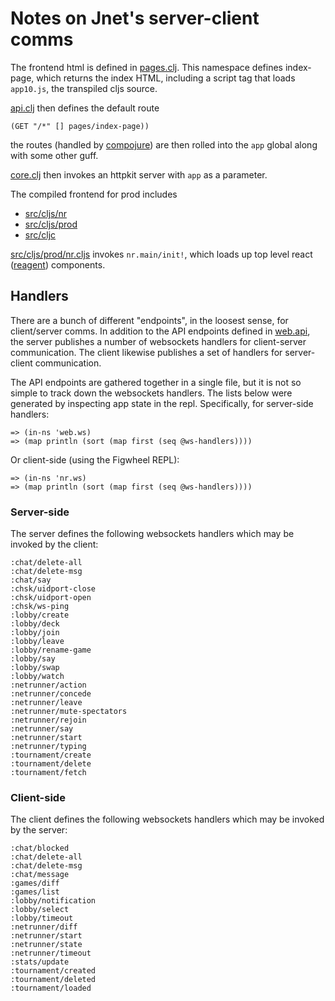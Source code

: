 # Notes on Jnet's server-client comms

The frontend html is defined in [pages.clj](src/clj/web/pages.clj). This
namespace defines index-page, which returns the index HTML, including a script
tag that loads `app10.js`, the transpiled cljs source.

[api.clj](src/clj/web/api.clj) then defines the default route

    (GET "/*" [] pages/index-page))

the routes (handled by [compojure](https://github.com/weavejester/compojure))
are then rolled into the `app` global along with some other guff.

[core.clj](src/clj/web/core.clj) then invokes an httpkit server with `app` as a
parameter.

The compiled frontend for prod includes

 - [src/cljs/nr](src/cljs/nr)
 - [src/cljs/prod](src/cljs/prod)
 - [src/cljc](src/cljc)


[src/cljs/prod/nr.cljs](src/cljs/prod/nr.cljs) invokes `nr.main/init!`, which
loads up top level react ([reagent](https://reagent-project.github.io/)) components.

## Handlers

There are a bunch of different "endpoints", in the loosest sense, for
client/server comms. In addition to the API endpoints defined in
[web.api](src/clj/web/api.clj), the server publishes a number of websockets
handlers for client-server communication. The client likewise publishes a set
of handlers for server-client communication.

The API endpoints are gathered together in a single file, but it is not so
simple to track down the websockets handlers. The lists below were generated by
inspecting app state in the repl. Specifically, for server-side handlers:

    => (in-ns 'web.ws)
    => (map println (sort (map first (seq @ws-handlers))))

Or client-side (using the Figwheel REPL):

    => (in-ns 'nr.ws)
    => (map println (sort (map first (seq @ws-handlers))))

### Server-side
The server defines the following websockets handlers which may be invoked by
the client:

    :chat/delete-all
    :chat/delete-msg
    :chat/say
    :chsk/uidport-close
    :chsk/uidport-open
    :chsk/ws-ping
    :lobby/create
    :lobby/deck
    :lobby/join
    :lobby/leave
    :lobby/rename-game
    :lobby/say
    :lobby/swap
    :lobby/watch
    :netrunner/action
    :netrunner/concede
    :netrunner/leave
    :netrunner/mute-spectators
    :netrunner/rejoin
    :netrunner/say
    :netrunner/start
    :netrunner/typing
    :tournament/create
    :tournament/delete
    :tournament/fetch

### Client-side
The client defines the following websockets handlers which may be invoked by the server:

    :chat/blocked
    :chat/delete-all
    :chat/delete-msg
    :chat/message
    :games/diff
    :games/list
    :lobby/notification
    :lobby/select
    :lobby/timeout
    :netrunner/diff
    :netrunner/start
    :netrunner/state
    :netrunner/timeout
    :stats/update
    :tournament/created
    :tournament/deleted
    :tournament/loaded
